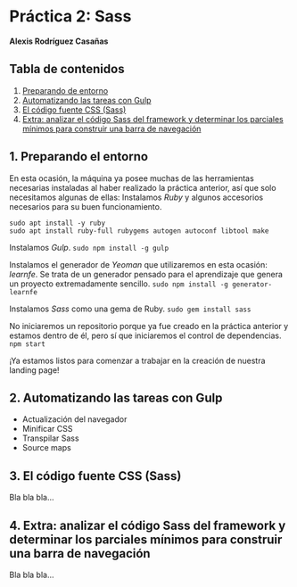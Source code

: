 # Práctica 2: Sass
**Alexis Rodríguez Casañas**

## Tabla de contenidos
1. [Preparando de entorno](#id1)
2. [Automatizando las tareas con Gulp](#id2)
3. [El código fuente CSS (Sass)](#id3)
4. [Extra: analizar el código Sass del framework y determinar los parciales mínimos para construir una barra de navegación](#id4)

## 1. Preparando el entorno<a name="id1"></a>
En esta ocasión, la máquina ya posee muchas de las herramientas necesarias instaladas al haber realizado la práctica anterior, así que solo necesitamos algunas de ellas:
Instalamos *Ruby* y algunos accesorios necesarios para su buen funcionamiento.
```
sudo apt install -y ruby
sudo apt install ruby-full rubygems autogen autoconf libtool make
```

Instalamos *Gulp*.
`sudo npm install -g gulp`

Instalamos el generador de *Yeoman* que utilizaremos en esta ocasión: *learnfe*. Se trata de un generador pensado para el aprendizaje que genera un proyecto extremadamente sencillo.
`sudo npm install -g generator-learnfe`

Instalamos *Sass* como una gema de Ruby.
`sudo gem install sass`

No iniciaremos un repositorio porque ya fue creado en la práctica anterior y estamos dentro de él, pero sí que iniciaremos el control de dependencias.
`npm start`

¡Ya estamos listos para comenzar a trabajar en la creación de nuestra landing page!

## 2. Automatizando las tareas con Gulp<a name="id2"></a>
* Actualización del navegador
* Minificar CSS
* Transpilar Sass
* Source maps

## 3. El código fuente CSS (Sass)<a name="id3"></a>
Bla bla bla...

## 4. Extra: analizar el código Sass del framework y determinar los parciales mínimos para construir una barra de navegación<a name="id4"></a>
Bla bla bla...
